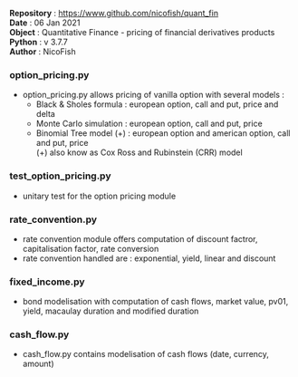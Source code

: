 **Repository** : https://www.github.com/nicofish/quant_fin  
**Date**       : 06 Jan 2021   
**Object**     : Quantitative Finance - pricing of financial derivatives products  
**Python**     : v 3.7.7  
**Author**     : NicoFish  

### option_pricing.py
- option_pricing.py allows pricing of vanilla option with several models :
  - Black & Sholes formula  : european option, call and put, price and delta
  - Monte Carlo simulation  : european option, call and put, price
  - Binomial Tree model (+) : european option and american option, call and put, price  
    (+) also know as Cox Ross and Rubinstein (CRR) model

### test_option_pricing.py
- unitary test for the option pricing module

### rate_convention.py
- rate convention module offers computation of discount factror, capitalisation factor, rate conversion
- rate convention handled are : exponential, yield, linear and discount

### fixed_income.py
- bond modelisation with computation of cash flows, market value, pv01, yield, macaulay duration and modified duration

### cash_flow.py
- cash_flow.py contains modelisation of cash flows (date, currency, amount)
